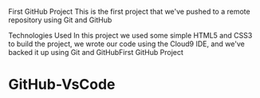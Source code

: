 First GitHub Project
This is the first project that we've pushed to a remote repository using Git and GitHub

Technologies Used
In this project we used some simple HTML5 and CSS3 to build the project, we wrote our code using the Cloud9 IDE, and we've backed it up using Git and GitHubFirst GitHub Project
# GitHub-VsCode

